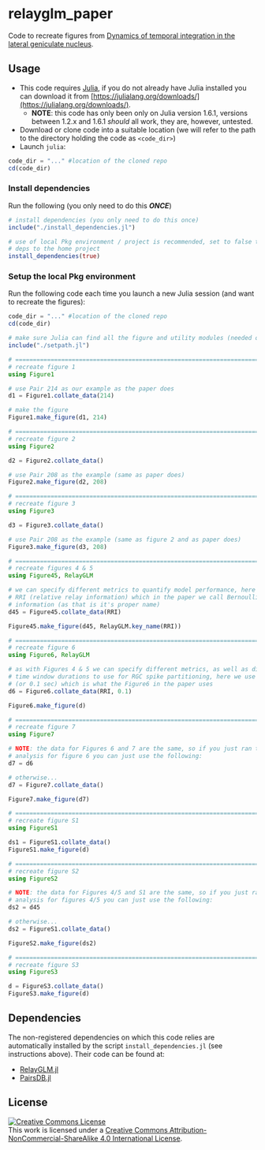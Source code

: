 # relayglm_paper

Code to recreate figures from [Dynamics of temporal integration in the lateral geniculate nucleus](https://github.com/scottiealexander/relayglm_paper.git).

## Usage

* This code requires [Julia](https://julialang.org/), if you do not already have Julia installed you can download it from [https://julialang.org/downloads/](https://julialang.org/downloads/).
    * **NOTE**: this code has only been only on Julia version 1.6.1, versions between 1.2.x and 1.6.1 *should* all work, they are, however, untested.
* Download or clone code into a suitable location (we will refer to the path to the directory holding the code as `<code_dir>`)
* Launch `julia`:

```julia
code_dir = "..." #location of the cloned repo
cd(code_dir)
```

### Install dependencies

Run the following (you only need to do this ***ONCE***)

```julia
# install dependencies (you only need to do this once)
include("./install_dependencies.jl")

# use of local Pkg environment / project is recommended, set to false to install
# deps to the home project
install_dependencies(true)
```

### Setup the local Pkg environment
Run the following code each time you launch a new Julia session (and want to recreate the figures):

```Julia
code_dir = "..." #location of the cloned repo
cd(code_dir)

# make sure Julia can find all the figure and utility modules (needed once per Julia session)
include("./setpath.jl")

# ============================================================================ #
# recreate figure 1
using Figure1

# use Pair 214 as our example as the paper does
d1 = Figure1.collate_data(214)

# make the figure
Figure1.make_figure(d1, 214)

# ============================================================================ #
# recreate figure 2
using Figure2

d2 = Figure2.collate_data()

# use Pair 208 as the example (same as paper does)
Figure2.make_figure(d2, 208)

# ============================================================================ #
# recreate figure 3
using Figure3

d3 = Figure3.collate_data()

# use Pair 208 as the example (same as figure 2 and as paper does)
Figure3.make_figure(d3, 208)

# ============================================================================ #
# recreate figures 4 & 5
using Figure45, RelayGLM

# we can specify different metrics to quantify model performance, here we use
# RRI (relative relay information) which in the paper we call Bernoulli
# information (as that is it's proper name)
d45 = Figure45.collate_data(RRI)

Figure45.make_figure(d45, RelayGLM.key_name(RRI))

# ============================================================================ #
# recreate figure 6
using Figure6, RelayGLM

# as with Figures 4 & 5 we can specify different metrics, as well as different
# time window durations to use for RGC spike partitioning, here we use 100 ms
# (or 0.1 sec) which is what the Figure6 in the paper uses
d6 = Figure6.collate_data(RRI, 0.1)

Figure6.make_figure(d)

# ============================================================================ #
# recreate figure 7
using Figure7

# NOTE: the data for Figures 6 and 7 are the same, so if you just ran the
# analysis for figure 6 you can just use the following:
d7 = d6

# otherwise...
d7 = Figure7.collate_data()

Figure7.make_figure(d7)

# ============================================================================ #
# recreate figure S1
using FigureS1

ds1 = FigureS1.collate_data()
FigureS1.make_figure(d)

# ============================================================================ #
# recreate figure S2
using FigureS2

# NOTE: the data for Figures 4/5 and S1 are the same, so if you just ran the
# analysis for figures 4/5 you can just use the following:
ds2 = d45

# otherwise...
ds2 = FigureS1.collate_data()

FigureS2.make_figure(ds2)

# ============================================================================ #
# recreate figure S3
using FigureS3

d = FigureS3.collate_data()
FigureS3.make_figure(d)

```

## Dependencies

The non-registered dependencies on which this code relies are automatically installed by the script `install_dependencies.jl` (see instructions above). Their code can be found at:
* [RelayGLM.jl](https://github.com/scottiealexander/RelayGLM.jl.git)
* [PairsDB.jl](https://github.com/scottiealexander/PairsDB.jl.git)

## License

<a rel="license" href="http://creativecommons.org/licenses/by-nc-sa/4.0/"><img alt="Creative Commons License" style="border-width:0" src="https://i.creativecommons.org/l/by-nc-sa/4.0/88x31.png" /></a><br />This work is licensed under a <a rel="license" href="http://creativecommons.org/licenses/by-nc-sa/4.0/">Creative Commons Attribution-NonCommercial-ShareAlike 4.0 International License</a>.
